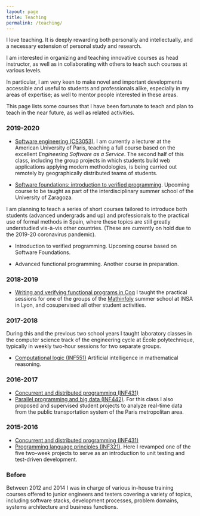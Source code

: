 ```yaml
---
layout: page
title: Teaching
permalink: /teaching/
---
```


I love teaching. It is deeply rewarding both personally and intellectually, and
a necessary extension of personal study and research.

I am interested in organizing and teaching innovative courses as head
instructor, as well as in collaborating with others to teach such courses at
various levels.

In particular, I am very keen to make novel and important developments
accessible and useful to students and professionals alike, especially in my
areas of expertise; as well to mentor people interested in these areas.

This page lists some courses that I have been fortunate to teach and plan to
teach in the near future, as well as related activities.

### 2019-2020

* [Software engineering (CS3053)](https://catalog.aup.edu/course/cs3053/spring-2020).
  I am currently a lecturer at the American University of Paris, teaching a
  full course based on the excellent *Engineering Software as a Service*. The
  second half of this class, including the group projects in which students
  build web applications applying modern methodologies, is being carried out
  remotely by geographically distributed teams of students.

* [Software foundations: introduction to verified programming](/teaching/unizar2020/).
  Upcoming course to be taught as part of the interdisciplinary summer school of
  the University of Zaragoza.

I am planning to teach a series of short courses tailored to introduce both
students (advanced undergrads and up) and professionals to the practical use of
formal methods in Spain, where these topics are still greatly understudied
vis-à-vis other countries. (These are currently on hold due to the 2019-20
coronavirus pandemic).

* Introduction to verified programming.
  Upcoming course based on Software Foundations.

* Advanced functional programming.
  Another course in preparation.

### 2018-2019

* [Writing and verifying functional programs in Coq](https://prosecco.gforge.inria.fr/personal/hritcu/teaching/lyon2019/)
  I taught the practical sessions for one of the groups of the
  [Mathinfoly](http://www.mathinfoly.org/) summer school at INSA in Lyon, and
  cosupervised all other student activities.

### 2017-2018

During this and the previous two school years I taught laboratory classes in the
computer science track of the engineering cycle at École polytechnique,
typically in weekly two-hour sessions for two separate groups.

* [Computational logic (INF551)](https://moodle.polytechnique.fr/course/info.php?name=INF551-2017)
  Artificial intelligence in mathematical reasoning.

### 2016-2017

* [Concurrent and distributed programming (INF431)](https://moodle.polytechnique.fr/course/info.php?name=INF431-2016)
* [Parallel programming and big data (INF442)](https://moodle.polytechnique.fr/course/info.php?name=INF442-2016).
  For this class I also proposed and supervised student projects to analyze
  real-time data from the public transportation system of the Paris metropolitan
  area.

### 2015-2016

* [Concurrent and distributed programming (INF431)](https://moodle.polytechnique.fr/course/info.php?name=INF431-2015)
* [Programming language principles (INF321)](https://moodle.polytechnique.fr/course/info.php?name=INF321-2015).
  Here I revamped one of the five two-week projects to serve as an introduction
  to unit testing and test-driven development.

### Before

Between 2012 and 2014 I was in charge of various in-house training courses
offered to junior engineers and testers covering a variety of topics, including
software stacks, development processes, problem domains, systems architecture
and business functions.
